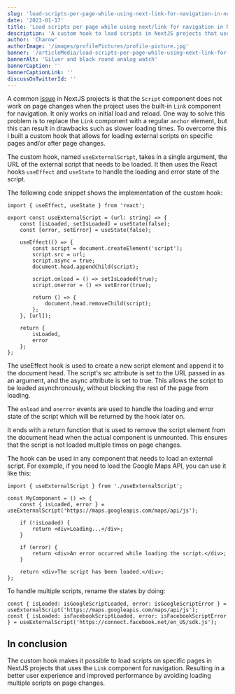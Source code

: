 ```yaml
---
slug: 'load-scripts-per-page-while-using-next-link-for-navigation-in-nextjs'
date: '2023-01-17'
title: 'Load scripts per page while using next/link for navigation in NextJS'
description: 'A custom hook to load scripts in NextJS projects that uses the built-in Link component.'
author: 'Charow'
authorImage: '/images/profilePictures/profile-picture.jpg'
banner: '/articleMedia/load-scripts-per-page-while-using-next-link-for-navigation-in-nextjs/compass.jpg'
bannerAlt: 'Silver and black round analog watch'
bannerCaption: ''
bannerCaptionLink: ''
discussOnTwitterId: ''
---
```


A common [issue](https://github.com/vercel/next.js/discussions/17919) in NextJS projects is that the `Script` component does not work on page changes when the project uses the built-in `Link` component for navigation. It only works on initial load and reload. One way to solve this problem is to replace the `Link` component with a regular `anchor` element, but this can result in drawbacks such as slower loading times. To overcome this I built a custom hook that allows for loading external scripts on specific pages and/or after page changes.

The custom hook, named `useExternalScript`, takes in a single argument, the URL of the external script that needs to be loaded. It then uses the React hooks `useEffect` and `useState` to handle the loading and error state of the script.

The following code snippet shows the implementation of the custom hook:

```tsx
import { useEffect, useState } from 'react';

export const useExternalScript = (url: string) => {
    const [isLoaded, setIsLoaded] = useState(false);
    const [error, setError] = useState(false);

    useEffect(() => {
        const script = document.createElement('script');
        script.src = url;
        script.async = true;
        document.head.appendChild(script);

        script.onload = () => setIsLoaded(true);
        script.onerror = () => setError(true);

        return () => {
            document.head.removeChild(script);
        };
    }, [url]);

    return {
        isLoaded,
        error
    };
};
```

The useEffect hook is used to create a new script element and append it to the document head. The script's src attribute is set to the URL passed in as an argument, and the async attribute is set to true. This allows the script to be loaded asynchronously, without blocking the rest of the page from loading.

The `onload` and `onerror` events are used to handle the loading and error state of the script which will be returned by the hook later on.

It ends with a return function that is used to remove the script element from the document head when the actual component is unmounted. This ensures that the script is not loaded multiple times on page changes.

The hook can be used in any component that needs to load an external script. For example, if you need to load the Google Maps API, you can use it like this:

```tsx
import { useExternalScript } from './useExternalScript';

const MyComponent = () => {
    const { isLoaded, error } = useExternalScript('https://maps.googleapis.com/maps/api/js');

    if (!isLoaded) {
        return <div>Loading...</div>;
    }

    if (error) {
        return <div>An error occurred while loading the script.</div>;
    }

    return <div>The script has been loaded.</div>;
};
```

 To handle multiple scripts, rename the states by doing: 
 ```tsx 
 const { isLoaded: isGoogleScriptLoaded, error: isGoogleScriptError } = useExternalScript('https://maps.googleapis.com/maps/api/js');
 const { isLoaded: isFacebookScriptLoaded, error: isFacebookScriptError } = useExternalScript('https://connect.facebook.net/en_US/sdk.js');
 ```

## In conclusion
The custom hook makes it possible to load scripts on specific pages in NextJS projects that uses the `Link` component for navigation. Resulting in a better user experience and improved performance by avoiding loading multiple scripts on page changes.